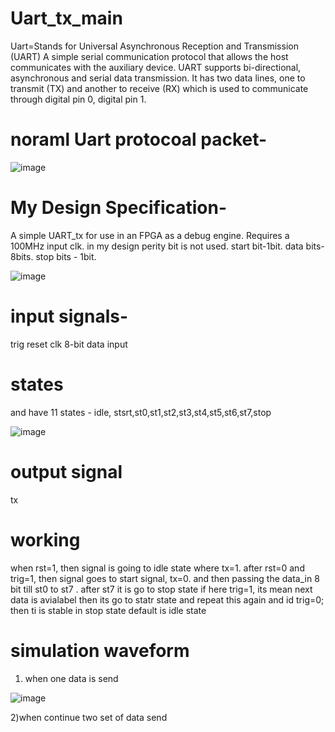# Uart_tx_main
Uart=Stands for Universal Asynchronous Reception and Transmission (UART)
A simple serial communication protocol that allows the host communicates with the auxiliary device.
UART supports bi-directional, asynchronous and serial data transmission.
It has two data lines, one to transmit (TX) and another to receive (RX) which is used to communicate through digital pin 0, digital pin 1.

# noraml Uart protocoal packet-

![image](https://user-images.githubusercontent.com/72481400/118706125-a3c0d300-b836-11eb-8eb0-570e9d253bf7.png)

# My Design Specification-
A simple UART_tx  for use in an FPGA as a debug engine.  Requires a 100MHz input clk.
in my design perity bit is not used. 
start bit-1bit.
data bits-8bits.
stop bits - 1bit.

![image](https://user-images.githubusercontent.com/72481400/118707251-edf68400-b837-11eb-93be-16aded833837.png)


# input signals-
trig
reset
clk
8-bit data input

# states
and have 11 states - idle, stsrt,st0,st1,st2,st3,st4,st5,st6,st7,stop

![image](https://user-images.githubusercontent.com/72481400/118707293-f77fec00-b837-11eb-9b5e-6d115b6c6ef2.png)


# output signal
tx

# working
when rst=1, then signal is going to idle state where  tx=1.
after rst=0 and trig=1, then signal goes to start signal, tx=0.
and then passing the data_in 8 bit till st0 to st7 .
after st7 it is go to stop state if here trig=1, its mean next data is avialabel then its go to statr state and repeat this again
and id trig=0; then ti is stable in stop state
default is idle state

# simulation waveform 
1) when one data is send

![image](https://user-images.githubusercontent.com/72481400/118707438-2ac27b00-b838-11eb-8e2b-450eda906806.png)


2)when continue two set of data send

